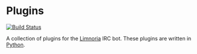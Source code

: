 # Plugins

[![Build Status](https://travis-ci.org/Alcheri/Plugins.svg?branch=master)](https://travis-ci.org/Alcheri/Plugins)

A collection of plugins for the [Limnoria](https://github.com/ProgVal/Limnoria) IRC bot.
These plugins are written in [Python](https://www.python.org/).

